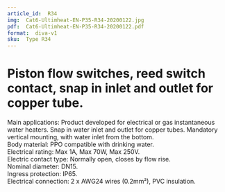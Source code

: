 ```yaml
---
article_id:  R34
img:  Cat6-Ultimheat-EN-P35-R34-20200122.jpg
pdf:  Cat6-Ultimheat-EN-P35-R34-20200122.pdf
format:  diva-v1
sku:  Type R34
---
```


# Piston flow switches, reed switch contact, snap in inlet and outlet for copper tube.

Main applications: Product developed for electrical or gas instantaneous water
heaters. Snap in water inlet and outlet for copper tubes. Mandatory vertical
mounting, with water inlet from the bottom.   
Body material: PPO compatible with drinking water.  
Electrical rating: Max 1A, Max 70W, Max 250V.  
Electric contact type: Normally open, closes by flow rise.  
Nominal diameter: DN15.  
Ingress protection: IP65.  
Electrical connection: 2 x AWG24 wires (0.2mm²), PVC insulation.  
